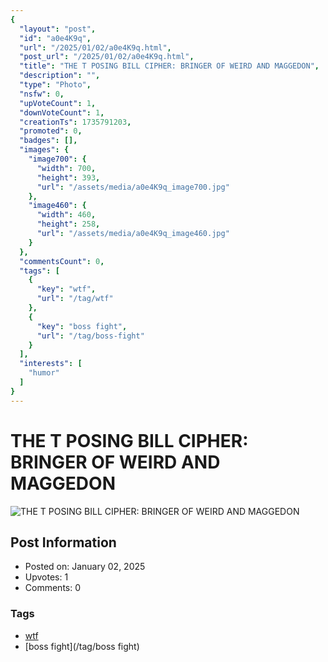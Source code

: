 ```yaml
---
{
  "layout": "post",
  "id": "a0e4K9q",
  "url": "/2025/01/02/a0e4K9q.html",
  "post_url": "/2025/01/02/a0e4K9q.html",
  "title": "THE T POSING BILL CIPHER: BRINGER OF WEIRD AND MAGGEDON",
  "description": "",
  "type": "Photo",
  "nsfw": 0,
  "upVoteCount": 1,
  "downVoteCount": 1,
  "creationTs": 1735791203,
  "promoted": 0,
  "badges": [],
  "images": {
    "image700": {
      "width": 700,
      "height": 393,
      "url": "/assets/media/a0e4K9q_image700.jpg"
    },
    "image460": {
      "width": 460,
      "height": 258,
      "url": "/assets/media/a0e4K9q_image460.jpg"
    }
  },
  "commentsCount": 0,
  "tags": [
    {
      "key": "wtf",
      "url": "/tag/wtf"
    },
    {
      "key": "boss fight",
      "url": "/tag/boss-fight"
    }
  ],
  "interests": [
    "humor"
  ]
}
---
```


# THE T POSING BILL CIPHER: BRINGER OF WEIRD AND MAGGEDON

![THE T POSING BILL CIPHER: BRINGER OF WEIRD AND MAGGEDON](/assets/media/a0e4K9q_image700.jpg)

## Post Information

- Posted on: January 02, 2025
- Upvotes: 1
- Comments: 0

### Tags

- [wtf](/tag/wtf)
- [boss fight](/tag/boss fight)
